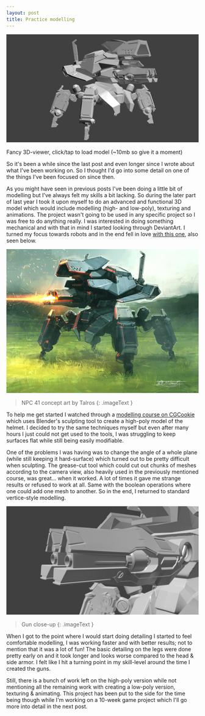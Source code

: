 ```yaml
---
layout: post
title: Practice modelling
---
```


<div class='modelviewer' model='/models/npc_41.obj' texture='/models/npc_41.png' onclick="LoadModelViewer(this)">
	<div>
		<img alt="image" src="/images/npc_41_model_wip_1.png" />
		<p class="viewer_instructions">Fancy 3D-viewer, click/tap to load model (~10mb so give it a moment)</p>
	</div>
</div>

So it's been a while since the last post and even longer since I wrote about what I've been working on. So I thought I'd go into some detail on one of the things I've been focused on since then.

As you might have seen in previous posts I've been doing a little bit of modelling but I've always felt my skills a bit lacking. So during the later part of last year I took it upon myself to do an advanced and functional 3D model which would include modelling (high- and low-poly), texturing and animations. The project wasn't going to be used in any specific project so I was free to do anything really. I was interested in doing something mechanical and with that in mind I started looking through DeviantArt. I turned my focus towards robots and in the end fell in love [with this one](http://www.deviantart.com/art/NPC-41-concept-514429716), also seen below.

[![image](/images/npc_41_concept_by_talros.jpg)](/images/npc_41_concept_by_talros.jpg)

> NPC 41 concept art by Talros
{: .imageText }

To help me get started I watched through a [modelling course on CGCookie](https://cgcookie.com/course/modeling-a-sci-fi-helmet/) which uses Blender's sculpting tool to create a high-poly model of the helmet. I decided to try the same techniques myself but even after many hours I just could not get used to the tools, I was struggling to keep surfaces flat while still being easily modifiable.

One of the problems I was having was to change the angle of a whole plane (while still keeping it hard-surface) which turned out to be pretty difficult when sculpting. The grease-cut tool which could cut out chunks of meshes according to the camera view, also heavily used in the previously mentioned course, was great... when it worked. A lot of times it gave me strange results or refused to work at all. Same with the boolean operations where one could add one mesh to another. So in the end, I returned to standard vertice-style modelling.

[![image](/images/npc_41_model_wip_2.png)](/images/npc_41_model_wip_2.png)

> Gun close-up
{: .imageText }

When I got to the point where I would start doing detailing I started to feel comfortable modelling, I was working faster and with better results; not to mention that it was a lot of fun! The basic detailing on the legs were done pretty early on and it took longer and looks worse compared to the head & side armor. I felt like I hit a turning point in my skill-level around the time I created the guns.

Still, there is a bunch of work left on the high-poly version while not mentioning all the remaining work with creating a low-poly version, texturing & animating. This project has been put to the side for the time being though while I'm working on a 10-week game project which I'll go more into detail in the next post.